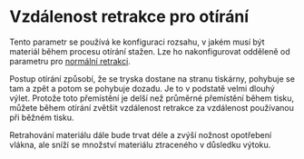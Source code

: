 Vzdálenost retrakce pro otírání
====
Tento parametr se používá ke konfiguraci rozsahu, v jakém musí být materiál během procesu otírání stažen. Lze ho nakonfigurovat odděleně od parametru pro [normální retrakci](../travel/retraction_amount.md).

Postup otírání způsobí, že se tryska dostane na stranu tiskárny, pohybuje se tam a zpět a potom se pohybuje dozadu. Je to v podstatě velmi dlouhý výlet. Protože toto přemístění je delší než průměrné přemístění během tisku, můžete během otírání zvětšit vzdálenost retrakce za vzdálenost používanou při běžném tisku.

Retrahování materiálu dále bude trvat déle a zvýší nožnost opotřebení vlákna, ale sníží se množství materiálu ztraceného v důsledku výtoku.
